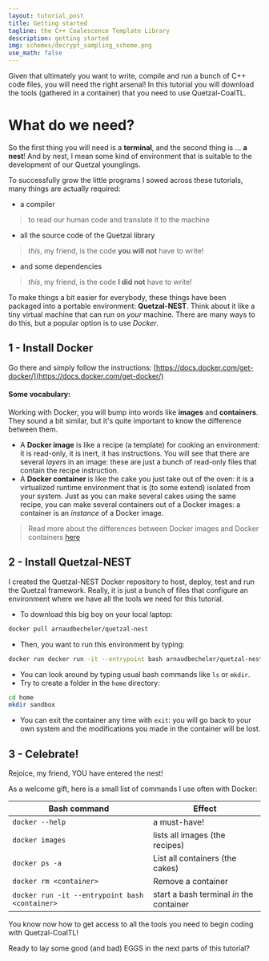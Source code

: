 ```yaml
---
layout: tutorial_post
title: Getting started
tagline: the C++ Coalescence Template Library
description: getting started
img: schemes/decrypt_sampling_scheme.png
use_math: false
---
```


Given that ultimately you want to write, compile and run a bunch of C++ code files, you will need the right arsenal! In this tutorial you will download the tools (gathered in a container) that you need to use Quetzal-CoalTL.

# What do we need?

So the first thing you will need is a **terminal**, and the second thing is ... **a nest**!
And by nest, I mean some kind of environment that is suitable to the development of
our Quetzal younglings.

To successfully grow the little programs I sowed across these tutorials, many things are actually required:
- a compiler
> to read our human code and translate it to the machine

- all the source code of the Quetzal library
> *this*, my friend, is the code **you will not** have to write!

- and some dependencies
> *this*, my friend, is the code **I did not** have to write!

To make things a bit easier for everybody, these things have been packaged into a
portable environment: **Quetzal-NEST**. Think about it like a tiny virtual machine that can run on *your* machine. There are many ways to do this, but a popular option is to use *Docker*.

## 1 - Install Docker

Go there and simply follow the instructions: [https://docs.docker.com/get-docker/](https://docs.docker.com/get-docker/)

#### Some vocabulary:

Working with Docker, you will bump into words like **images** and **containers**. They sound a bit similar, but it's quite important to know the difference between them.

- A **Docker image** is like a recipe  (a template) for cooking an environment: it is read-only, it is inert, it has instructions. You will see that there are several *layers* in an image: these are just a bunch of read-only files that contain the recipe instruction.
- A **Docker container** is like the cake you just take out of the oven: it is a virtualized runtime environment that is (to some extend) isolated from your system. Just as you can make several cakes using the same recipe, you can make several containers out of a Docker images: a container is  an *instance* of a Docker image.

> Read more about the differences between Docker images and Docker containers [here](https://www.whitesourcesoftware.com/free-developer-tools/blog/docker-images-vs-docker-containers/)

## 2 - Install Quetzal-NEST

I created the Quetzal-NEST Docker repository to host, deploy, test and run the Quetzal framework.
Really, it is just a bunch of files that configure an environment where we have all the tools we need for this tutorial.

- To download this big boy on your local laptop:
```bash
docker pull arnaudbecheler/quetzal-nest
```
- Then, you want to run this environment by typing:
```bash
docker run docker run -it --entrypoint bash arnaudbecheler/quetzal-nest
```
- You can look around by typing usual bash commands like `ls` or `mkdir`.
- Try to create a folder in the `home` directory:
```bash
cd home
mkdir sandbox
```
- You can exit the container any time with `exit`: you will go back to your own system and the modifications you made in the container will be lost.

## 3 - Celebrate!

Rejoice, my friend, YOU have entered the nest!

As a welcome gift, here is a small list of commands I use often with Docker:


| Bash command    | Effect        |
| --------------- | ------------- |
| `docker --help` | a must-have!  |
| `docker images` | lists all images (the recipes) |
| `docker ps -a`  | List all containers (the cakes)|
| `docker rm <container>`  | Remove a container |
| `docker run -it --entrypoint bash <container>`  | start a bash terminal *in* the container  |

You know now how to get access to all the tools you need to begin coding with Quetzal-CoalTL!

Ready to lay some good (and bad) EGGS in the next parts of this tutorial?
